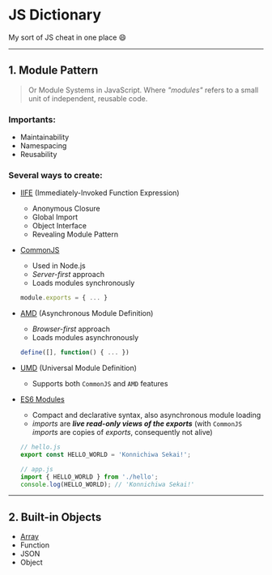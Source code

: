 # JS Dictionary

My sort of JS cheat in one place 😄

---

## 1. Module Pattern

> Or Module Systems in JavaScript. Where _"modules"_ refers to a small unit of independent, reusable code.

### Importants:

- Maintainability
- Namespacing
- Reusability

### Several ways to create:

* [IIFE](https://github.com/nelsieborja/js-dictionary/tree/master/IIFE) (Immediately-Invoked Function Expression)
  * Anonymous Closure
  * Global Import
  * Object Interface
  * Revealing Module Pattern

* [CommonJS](https://github.com/nelsieborja/js-dictionary/tree/master/CommonJS)
  - Used in Node.js
  - _Server-first_ approach
  - Loads modules synchronously
  ```javascript
  module.exports = { ... }
  ```
* [AMD](https://github.com/nelsieborja/js-dictionary/tree/master/AMD) (Asynchronous Module Definition)
  - _Browser-first_ approach
  - Loads modules asynchronously
  ```javascript
  define([], function() { ... })
  ```
* [UMD](https://github.com/nelsieborja/js-dictionary/tree/master/UMD) (Universal Module Definition)
  - Supports both `CommonJS` and `AMD` features
* [ES6 Modules](https://github.com/nelsieborja/js-dictionary/tree/master/ES6%20Modules)

  - Compact and declarative syntax, also asynchronous module loading
  - _imports_ are _**live read-only views of the exports**_ (with `CommonJS` _imports_ are copies of _exports_, consequently not alive)

  ```javascript
  // hello.js
  export const HELLO_WORLD = 'Konnichiwa Sekai!';

  // app.js
  import { HELLO_WORLD } from './hello';
  console.log(HELLO_WORLD); // 'Konnichiwa Sekai!'
  ```

---

## 2. Built-in Objects

- [Array](https://github.com/nelsieborja/js-dictionary/blob/master/Built-in%20Objects/README_ARRAY.md)
- Function
- JSON
- Object
